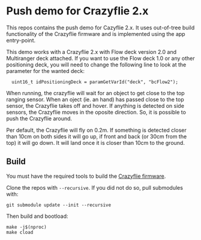 # Push demo for Crazyflie 2.x

This repos contains the push demo for Cazyflie 2.x.
It uses out-of-tree build functionality of the Crazyflie firmware and is implemented using the app entry-point.

This demo works with a Crazyflie 2.x with Flow deck version 2.0 and Multiranger deck attached. If you want to use the Flow deck 1.0 or any other positioning deck, you will need to change the following line to look at the parameter for the wanted deck:
```
  uint16_t idPositioningDeck = paramGetVarId("deck", "bcFlow2");

```

When running, the crazyflie will wait for an object to get close to the top ranging sensor.
When an oject (ie. an hand) has passed close to the top sensor, the Crazyflie takes off and hover.
If anything is detected on side sensors, the Crazyflie moves in the oposite direction.
So, it is possible to push the Crazyflie around.

Per default, the Crazyflie will fly on 0.2m. If something is detected closer than 10cm on both sides it will go up, if front and back (or 30cm from the top) it will go down. It will land once it is closer than 10cm to the ground.

## Build

You must have the required tools to build the [Crazyflie firmware](https://github.com/bitcraze/crazyflie-firmware).

Clone the repos with ```--recursive```. If you did not do so, pull submodules with:
```
git submodule update --init --recursive
```

Then build and bootload:
```
make -j$(nproc)
make cload
```


